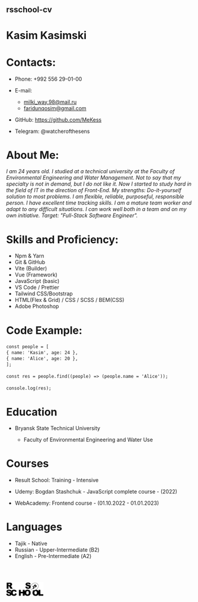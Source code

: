 ## rsschool-cv

# __Kasim Kasimski__

# Contacts:

- Phone: +992 556 29-01-00

* E-mail: 
  * milki_way.98@mail.ru
  * faridunqosim@gmail.com
  
* GitHub: https://github.com/MeKess

- Telegram: @watcherofthesens

# About Me:

_I am 24 years old. I studied at a technical university at the Faculty of Environmental Engineering and Water Management. Not to say that my specialty is not in demand, but I do not like it. Now I started to study hard in the field of IT in the direction of Front-End. My strengths:
Do-it-yourself solution to most problems. I am flexible, reliable, purposeful, responsible person. I have excellent time tracking skills. I am a mature team worker and adapt to any difficult situations. I can work well both in a team and on my own initiative.
Target: "Full-Stack Software Engineer"._

# Skills and Proficiency:

- Npm & Yarn
- Git & GitHub
- Vite (Builder)
- Vue (Framework)
- JavaScript (basic)
- VS Code / Prettier
- Tailwind CSS/Bootstrap
- HTML(Flex & Grid) / CSS / SCSS / BEM(CSS)
- Adobe Photoshop

# Code Example:

```
const people = [
{ name: 'Kasim', age: 24 },
{ name: 'Alice', age: 20 },
];

const res = people.find((people) => (people.name = 'Alice'));

console.log(res);
```

# Education

- Bryansk State Technical University

  - Faculty of Environmental Engineering and Water Use

# Courses

- Result School: Training - Intensive

- Udemy: Bogdan Stashchuk - JavaScript complete course - (2022)
- WebAcademy: Frontend course - (01.10.2022 - 01.01.2023)

# Languages

- Tajik - Native
- Russian - Upper-Intermediate (В2)
- English - Pre-Intermediate (А2)

<p>
<br>
<br>
</p>

<img src="rs_school_img.svg" width="100"/>
